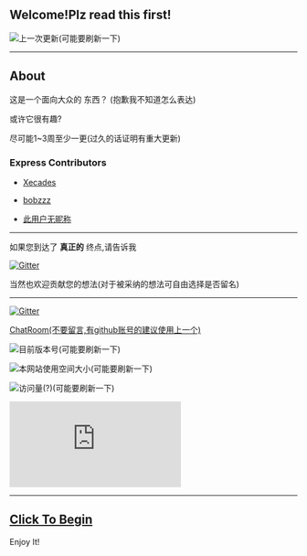 ## Welcome!Plz read this first!
![上一次更新(可能要刷新一下)](https://img.shields.io/github/last-commit/it-is-interesting/it-is-interesting.github.io.svg)

-------

## About

这是一个面向大众的 东西？ (抱歉我不知道怎么表达)

或许它很有趣?

尽可能1~3周至少一更(过久的话证明有重大更新)

### Express Contributors

- [Xecades](https://github.com/Xecades)

- [bobzzz](https://github.com/0bobzzz)

- [此用户无昵称](https://www.luogu.com.cn/user/305379)

-------

如果您到达了
**真正的**
终点,请告诉我

[![Gitter](https://badges.gitter.im/it-is-interesting-github-io/community.svg)](https://gitter.im/it-is-interesting-github-io/community?utm_source=badge&utm_medium=badge&utm_campaign=pr-badge)

当然也欢迎贡献您的想法(对于被采纳的想法可自由选择是否留名)

-------

[![Gitter](https://badges.gitter.im/it-is-interesting-github-io/community.svg)](https://gitter.im/it-is-interesting-github-io/community?utm_source=badge&utm_medium=badge&utm_campaign=pr-badge)

[ChatRoom(不要留言,有github账号的建议使用上一个)](https://hack.chat/?it-is-interesting)

![目前版本号(可能要刷新一下)](https://img.shields.io/github/v/release/it-is-interesting/it-is-interesting.github.io.svg)

![本网站使用空间大小(可能要刷新一下)](https://img.shields.io/github/repo-size/it-is-interesting/it-is-interesting.github.io?logo=UserUnknown)

![访问量(?)(可能要刷新一下)](https://data.jsdelivr.com/v1/package/gh/it-is-interesting/it-is-interesting.github.io/badge?style=rounded)

![](https://www.hit-counts.com/counter.php?t=MTQ0NjY1MA)

--------

## [Click To Begin](https://it-is-interesting.github.io/mystery/)

Enjoy It!
